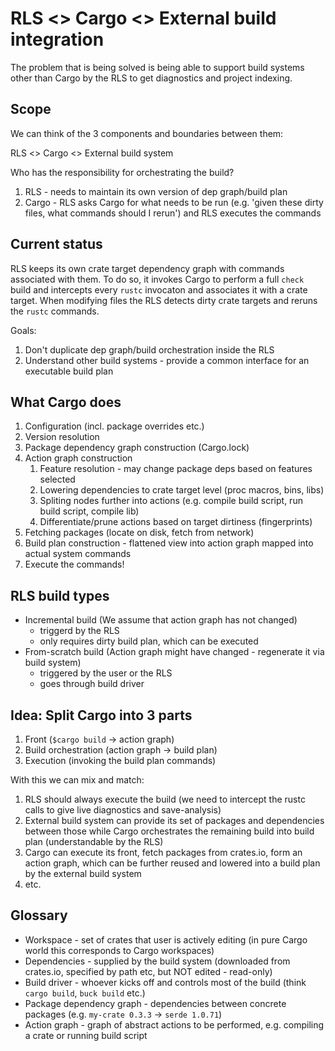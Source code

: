 # RLS <> Cargo <> External build integration

The problem that is being solved is being able to support build systems other than Cargo by the RLS to get diagnostics and project indexing.

## Scope
We can think of the 3 components and boundaries between them:

RLS <> Cargo <> External build system

Who has the responsibility for orchestrating the build?
1. RLS - needs to maintain its own version of dep graph/build plan
2. Cargo - RLS asks Cargo for what needs to be run (e.g. 'given these dirty files, what commands should I rerun') and RLS executes the commands

## Current status
RLS keeps its own crate target dependency graph with commands associated with them. To do so, it invokes Cargo to perform a full `check` build and intercepts every `rustc` invocaton and associates it with a crate target.  When modifying files the RLS detects dirty crate targets and reruns the `rustc` commands.

Goals:
1. Don't duplicate dep graph/build orchestration inside the RLS
2. Understand other build systems - provide a common interface for an executable build plan

## What Cargo does
1. Configuration (incl. package overrides etc.)
2. Version resolution
3. Package dependency graph construction (Cargo.lock)
4. Action graph construction
    1. Feature resolution - may change package deps based on features selected
    2. Lowering dependencies to crate target level (proc macros, bins, libs)
    3. Spliting nodes further into actions (e.g. compile build script, run build script, compile lib)
    4. Differentiate/prune actions based on target dirtiness (fingerprints)
5. Fetching packages (locate on disk, fetch from network)
6. Build plan construction - flattened view into action graph mapped into actual system commands
7. Execute the commands!

## RLS build types
* Incremental build (We assume that action graph has not changed)
  - triggerd by the RLS
  - only requires dirty build plan, which can be executed
* From-scratch build (Action graph might have changed - regenerate it via build system)
  - triggered by the user or the RLS
  - goes through build driver

## Idea: Split Cargo into 3 parts
1. Front (`$cargo build` -> action graph)
2. Build orchestration (action graph -> build plan)
3. Execution (invoking the build plan commands)

With this we can mix and match:
1. RLS should always execute the build (we need to intercept the rustc calls to give live diagnostics and save-analysis)
2. External build system can provide its set of packages and dependencies between those while Cargo orchestrates the remaining build into build plan (understandable by the RLS)
3. Cargo can execute its front, fetch packages from crates.io, form an action graph, which can be further reused and lowered into a build plan by the external build system
4. etc.

## Glossary
* Workspace - set of crates that user is actively editing (in pure Cargo world this corresponds to Cargo workspaces)
* Dependencies - supplied by the build system (downloaded from crates.io, specified by path etc, but NOT edited - read-only)
* Build driver - whoever kicks off and controls most of the build (think `cargo build`, `buck build` etc.)
* Package dependency graph - dependencies between concrete packages (e.g. `my-crate 0.3.3` -> `serde 1.0.71`)
* Action graph - graph of abstract actions to be performed, e.g. compiling a crate or running build script

